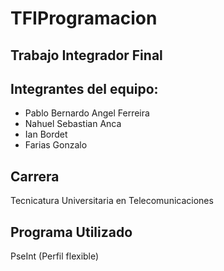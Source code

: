 # TFIProgramacion
## Trabajo Integrador Final

## Integrantes del equipo:
- Pablo Bernardo Angel Ferreira
- Nahuel Sebastian Anca
- Ian Bordet
- Farias Gonzalo

## Carrera
Tecnicatura Universitaria en Telecomunicaciones

## Programa Utilizado
PseInt (Perfil flexible)
